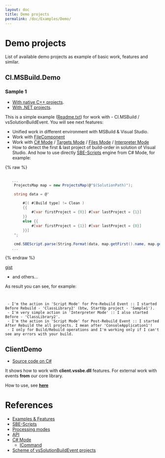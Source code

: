 ```yaml
---
layout: doc
title: Demo projects
permalink: /doc/Examples/Demo/
---
```


# Demo projects

List of available demo projects as example of basic work, features and similar.

## CI.MSBuild.Demo

### Sample 1

* [With native C++ projects](https://github.com/3F/CI.MSBuild.Demo/tree/master/native%20C%2B%2B/Sample1).
* [With .NET projects](https://github.com/3F/CI.MSBuild.Demo/tree/master/.NET/Sample1).

This is a simple example ([Readme.txt](https://github.com/3F/CI.MSBuild.Demo/blob/master/native%20C%2B%2B/Sample1/Readme.txt)) for work with - CI.MSBuild / vsSolutionBuildEvent. You will see next features:

* Unified work in different environment with MSBuild & Visual Studio.
* Work with [FileComponent](../../Scripts/SBE-Scripts/Components/FileComponent/)
* Work with [C# Mode](../../Modes/CSharp/) / [Targets Mode](../../Modes/Targets/) / [Files Mode](../../Modes/) / [Interpreter Mode](../../Modes/)
* How to detect the first & last project of build-order in solution of Visual Studio. And how to use directly [SBE-Scripts](../../Scripts/SBE-Scripts/) engine from C# Mode, for example:

{% raw %}
```csharp

   ...
    ProjectsMap map = new ProjectsMap(@"$(SolutionPath)");

    string data = @"

        #[( #[Build type] != Clean )
        {{
            #[var firstProject = {0}] #[var lastProject = {1}]
        }}
        else {{
            #[var firstProject = {1}] #[var lastProject = {0}]
        }}]
    ";

    cmd.SBEScript.parse(String.Format(data, map.getFirst().name, map.getLast().name));
   ...
```
{% endraw %}

[gist](https://gist.github.com/3F/b1f613511737121a4bd1)

* and others...

As result you can see, for example:

```


 - I'm the action in 'Script Mode' for Pre-Rebuild Event :: I started Before Rebuild - 'ClassLibrary2' (btw, StartUp project - 'Sample1').
 - I'm very simple action in 'Interpreter Mode' :: I also started Before - 'ClassLibrary2'. 
 - I'm the action in 'Script Mode' for Post-Rebuild Event :: I started After Rebuild the all projects. I mean after 'ConsoleApplication1'!
 - I only for Build/Rebuild operations and I'm working only if I can't see any errors with your build.

```


## ClientDemo

* [Source code on C#](https://github.com/3F/vsSolutionBuildEvent/tree/master/ClientDemo)

It shows how to work with **client.vssbe.dll** features. For external work with events **from** our core library.

How to use, see **[here](../../API/#create-client-vssbe-dll)**


# References

* [Examples & Features](../../Examples/)
* [SBE-Scripts](../../Scripts/SBE-Scripts/)
* [Processing modes](../../Modes/)
* [API](../../API/)
* [C# Mode](../../Modes/CSharp/)
    * [ICommand](https://github.com/3F/vsSolutionBuildEvent/blob/master/vsSolutionBuildEvent/Actions/ICommand.cs) 
* [Scheme of vsSolutionBuildEvent projects](../../Scheme/)